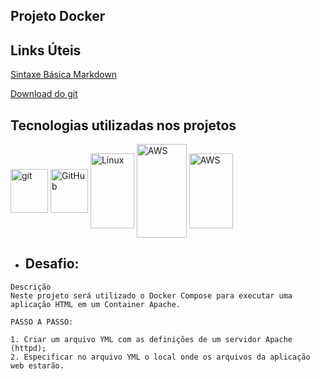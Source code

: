## Projeto Docker



## Links Úteis

[Sintaxe Básica Markdown](https://www.markdownguide.org/basic-syntax/)

[Download do git](https://git-scm.com/downloads)



## Tecnologias utilizadas nos projetos

<div style="display: inline_block">
<img align="center" alt="git" height="70" width="60" src="https://cdn.jsdelivr.net/gh/devicons/devicon/icons/git/git-original-wordmark.svg"/>
<img align="center" alt="GitHub" height="70" width="60" src="https://cdn.jsdelivr.net/gh/devicons/devicon/icons/github/github-original-wordmark.svg" />
<img align="center" alt="Linux" height="120" width="70" src="https://cdn.jsdelivr.net/gh/devicons/devicon/icons/linux/linux-original.svg" />
<img align="center" alt="AWS" height="150" width="80" src="https://upload.wikimedia.org/wikipedia/commons/9/93/Amazon_Web_Services_Logo.svg" />
<img align="center" alt="AWS" height="120" width="70"src="https://cdn.jsdelivr.net/gh/devicons/devicon/icons/docker/docker-original-wordmark.svg" />
</div>



- 
  ## Desafio:


```
Descrição
Neste projeto será utilizado o Docker Compose para executar uma aplicação HTML em um Container Apache.

PASSO A PASSO:

1. Criar um arquivo YML com as definições de um servidor Apache (httpd); 
2. Especificar no arquivo YML o local onde os arquivos da aplicação web estarão.
```



